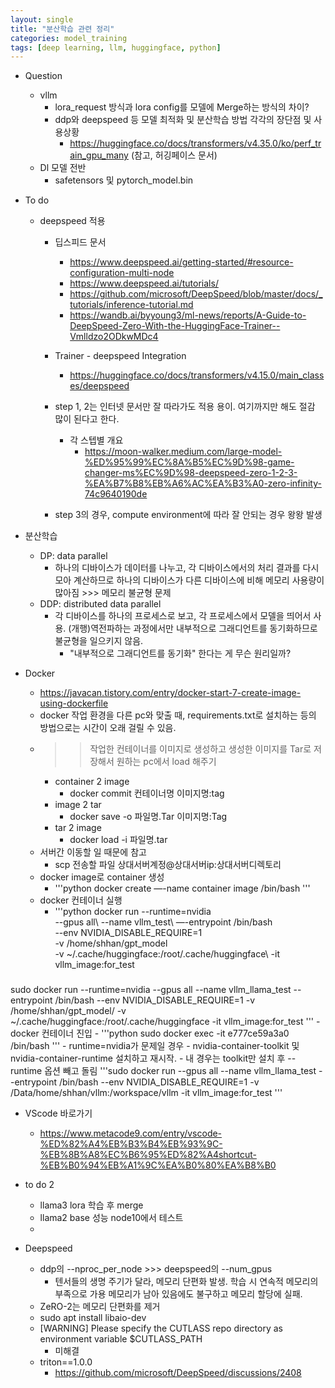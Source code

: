 ```yaml
---
layout: single
title: "분산학습 관련 정리"
categories: model_training
tags: [deep learning, llm, huggingface, python]
---
```


* Question
    - vllm
        - lora_request 방식과 lora config를 모델에 Merge하는 방식의 차이?
        - ddp와 deepspeed 등 모델 최적화 및 분산학습 방법 각각의 장단점 및 사용상황
            - https://huggingface.co/docs/transformers/v4.35.0/ko/perf_train_gpu_many (참고, 허깅페이스 문서)
    - Dl 모델 전반
        - safetensors 및 pytorch_model.bin

* To do
    - deepspeed 적용
        - 딥스피드 문서
            - https://www.deepspeed.ai/getting-started/#resource-configuration-multi-node
            - https://www.deepspeed.ai/tutorials/
            - https://github.com/microsoft/DeepSpeed/blob/master/docs/_tutorials/inference-tutorial.md
            - https://wandb.ai/byyoung3/ml-news/reports/A-Guide-to-DeepSpeed-Zero-With-the-HuggingFace-Trainer--Vmlldzo2ODkwMDc4

        - Trainer - deepspeed Integration
            - https://huggingface.co/docs/transformers/v4.15.0/main_classes/deepspeed
        - step 1, 2는 인터넷 문서만 잘 따라가도 적용 용이. 여기까지만 해도 절감 많이 된다고 한다.
            - 각 스텝별 개요
                - https://moon-walker.medium.com/large-model-%ED%95%99%EC%8A%B5%EC%9D%98-game-changer-ms%EC%9D%98-deepspeed-zero-1-2-3-%EA%B7%B8%EB%A6%AC%EA%B3%A0-zero-infinity-74c9640190de
        - step 3의 경우, compute environment에 따라 잘 안되는 경우 왕왕 발생
        
* 분산학습
    - DP: data parallel
        - 하나의 디바이스가 데이터를 나누고, 각 디바이스에서의 처리 결과를 다시 모아 계산하므로 하나의 디바이스가 다른 디바이스에 비해 메모리 사용량이 많아짐 >>> 메모리 불균형 문제
    - DDP: distributed data parallel
        - 각 디바이스를 하나의 프로세스로 보고, 각 프로세스에서 모델을 띄어서 사용.
        (개행)역전파하는 과정에서만 내부적으로 그래디언트를 동기화하므로 불균형을 일으키지 않음.
            - "내부적으로 그래디언트를 동기화" 한다는 게 무슨 원리일까? 

* Docker
    - https://javacan.tistory.com/entry/docker-start-7-create-image-using-dockerfile
    - docker 작업 환경을 다른 pc와 맞출 때, requirements.txt로 설치하는 등의 방법으로는 시간이 오래 걸릴 수 있음.
    - >> 작업한 컨테이너를 이미지로 생성하고 생성한 이미지를 Tar로 저장해서 원하는 pc에서 load 해주기
        - container 2 image
            - docker commit 컨테이너명 이미지명:tag
        - image 2 tar
            - docker save -o 파일명.Tar 이미지명:Tag
        - tar 2 image
            - docker load -i 파일명.tar
    - 서버간 이동할 일 때문에 참고
        - scp 전송할 파일 상대서버계정@상대서버ip:상대서버디렉토리
    - docker image로 container 생성
        - '''python 
        docker create —-name container image /bin/bash
        '''
    - docker 컨테이너 실행 
        - '''python
docker run --runtime=nvidia \
--gpus all\ 
--name vllm_test\ 
—-entrypoint /bin/bash\
--env NVIDIA_DISABLE_REQUIRE=1\
-v /home/shhan/gpt_model\
-v ~/.cache/huggingface:/root/.cache/huggingface\ 
-it vllm_image:for_test

###
sudo docker run --runtime=nvidia --gpus all --name vllm_llama_test --entrypoint /bin/bash --env NVIDIA_DISABLE_REQUIRE=1 -v /home/shhan/gpt_model/ -v ~/.cache/huggingface:/root/.cache/huggingface -it vllm_image:for_test
        ''' 
    - docker 컨테이너 진입
        - '''python
        sudo docker exec -it e777ce59a3a0 /bin/bash
        '''
    - runtime=nvidia가 문제일 경우
        - nvidia-container-toolkit 및 nvidia-container-runtime 설치하고 재시작.
        - 내 경우는 toolkit만 설치 후 --runtime 옵션 빼고 돌림
    '''sudo docker run --gpus all --name vllm_llama_test --entrypoint /bin/bash --env NVIDIA_DISABLE_REQUIRE=1 -v /Data/home/shhan/vllm:/workspace/vllm -it vllm_image:for_test
    '''

* VScode 바로가기 
    - https://www.metacode9.com/entry/vscode-%ED%82%A4%EB%B3%B4%EB%93%9C-%EB%8B%A8%EC%B6%95%ED%82%A4shortcut-%EB%B0%94%EB%A1%9C%EA%B0%80%EA%B8%B0

* to do 2
    - llama3 lora 학습 후 merge
    - llama2 base 성능 node10에서 테스트
    - 

* Deepspeed
    - ddp의 --nproc_per_node >>> deepspeed의 --num_gpus
        - 텐서들의 생명 주기가 달라, 메모리 단편화 발생. 학습 시 
        연속적 메모리의 부족으로 가용 메모리가 남아 있음에도 불구하고 메모리 할당에 실패.
    - ZeRO-2는 메모리 단편화를 제거
    - sudo apt install libaio-dev
    -  [WARNING]  Please specify the CUTLASS repo directory as environment variable $CUTLASS_PATH
        - 미해결
    - triton==1.0.0
        - https://github.com/microsoft/DeepSpeed/discussions/2408

    
            